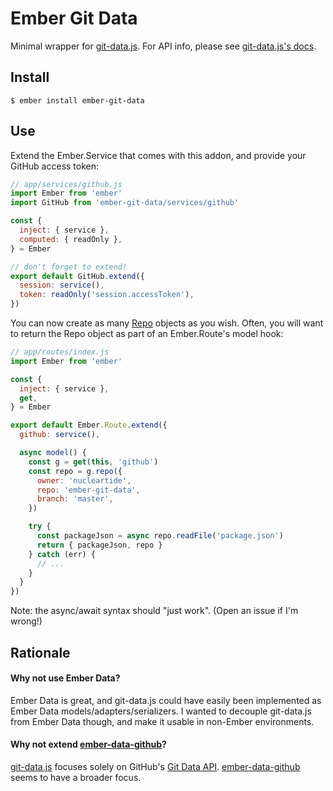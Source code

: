 
# Ember Git Data

Minimal wrapper for [git-data.js][2]. For API info, please see [git-data.js's
docs][4].

## Install

```
$ ember install ember-git-data
```

## Use

Extend the Ember.Service that comes with this addon, and provide your GitHub
access token:

```js
// app/services/github.js
import Ember from 'ember'
import GitHub from 'ember-git-data/services/github'

const {
  inject: { service },
  computed: { readOnly },
} = Ember

// don't forget to extend!
export default GitHub.extend({
  session: service(),
  token: readOnly('session.accessToken'),
})
```

You can now create as many [Repo][4] objects as you wish. Often, you will want
to return the Repo object as part of an Ember.Route's model hook:

```js
// app/routes/index.js
import Ember from 'ember'

const {
  inject: { service },
  get,
} = Ember

export default Ember.Route.extend({
  github: service(),

  async model() {
    const g = get(this, 'github')
    const repo = g.repo({
      owner: 'nucleartide',
      repo: 'ember-git-data',
      branch: 'master',
    })

    try {
      const packageJson = async repo.readFile('package.json')
      return { packageJson, repo }
    } catch (err) {
      // ...
    }
  }
})
```

Note: the async/await syntax should "just work". (Open an issue if I'm wrong!)

## Rationale

#### Why not use Ember Data?

Ember Data is great, and git-data.js could have easily been implemented as
Ember Data models/adapters/serializers. I wanted to decouple git-data.js from
Ember Data though, and make it usable in non-Ember environments.

#### Why not extend [ember-data-github][3]?

[git-data.js][1] focuses solely on GitHub's [Git Data API][1].
[ember-data-github][3] seems to have a broader focus.

[1]: https://developer.github.com/v3/git/
[2]: https://github.com/nucleartide/git-data.js
[3]: https://github.com/elwayman02/ember-data-github
[4]: https://github.com/nucleartide/git-data.js#api

